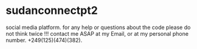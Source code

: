 # sudanconnectpt2
social media platform.
for any help or questions about the code please do not think twice !!! contact me ASAP at my Email, or at my personal phone number.
+249(125)(474)(382).
